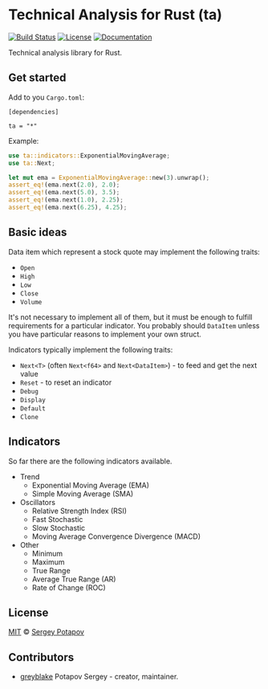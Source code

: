 # Technical Analysis for Rust (ta)

[![Build Status](https://travis-ci.org/greyblake/ta-rs.svg?branch=master)](https://travis-ci.org/greyblake/ta-rs)
[![License](https://img.shields.io/badge/license-MIT-blue.svg)](https://raw.githubusercontent.com/greyblake/ta-rs/master/LICENSE)
[![Documentation](https://docs.rs/ta/badge.svg)](https://docs.rs/ta)

Technical analysis library for Rust.

## Get started

Add to you `Cargo.toml`:
```
[dependencies]

ta = "*"
```

Example:

```rust
use ta::indicators::ExponentialMovingAverage;
use ta::Next;

let mut ema = ExponentialMovingAverage::new(3).unwrap();
assert_eq!(ema.next(2.0), 2.0);
assert_eq!(ema.next(5.0), 3.5);
assert_eq!(ema.next(1.0), 2.25);
assert_eq!(ema.next(6.25), 4.25);
```

## Basic ideas

Data item which represent a stock quote may implement the following traits:

* `Open`
* `High`
* `Low`
* `Close`
* `Volume`

It's not necessary to implement all of them, but it must be enough to fulfill requirements for a particular indicator.
You probably should `DataItem` unless you have particular reasons to implement your own struct.

Indicators typically implement the following traits:

* `Next<T>` (often `Next<f64>` and `Next<DataItem>`) - to feed and get the next value
* `Reset` - to reset an indicator
* `Debug`
* `Display`
* `Default`
* `Clone`

## Indicators

So far there are the following indicators available.

* Trend
  * Exponential Moving Average (EMA)
  * Simple Moving Average (SMA)
* Oscillators
  * Relative Strength Index (RSI)
  * Fast Stochastic
  * Slow Stochastic
  * Moving Average Convergence Divergence (MACD)
* Other
  * Minimum
  * Maximum
  * True Range
  * Average True Range (AR)
  * Rate of Change (ROC)


## License

[MIT](https://github.com/greyblake/ta-rs/blob/master/LICENSE) © [Sergey Potapov](http://greyblake.com/)


## Contributors

- [greyblake](https://github.com/greyblake) Potapov Sergey - creator, maintainer.
